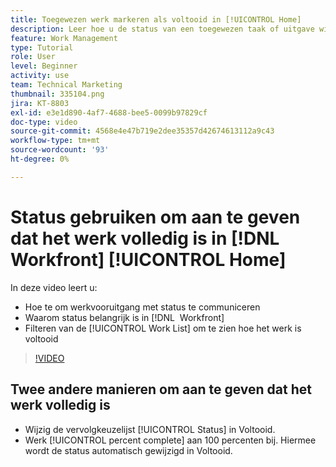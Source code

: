 ```yaml
---
title: Toegewezen werk markeren als voltooid in [!UICONTROL Home]
description: Leer hoe u de status van een toegewezen taak of uitgave wijzigt om aan te geven dat deze is voltooid via de [!UICONTROL Work List] . Vervolgens filtert u de lijst om alleen voltooide werkzaamheden weer te geven.
feature: Work Management
type: Tutorial
role: User
level: Beginner
activity: use
team: Technical Marketing
thumbnail: 335104.png
jira: KT-8803
exl-id: e3e1d890-4af7-4688-bee5-0099b97829cf
doc-type: video
source-git-commit: 4568e4e47b719e2dee35357d42674613112a9c43
workflow-type: tm+mt
source-wordcount: '93'
ht-degree: 0%

---
```


# Status gebruiken om aan te geven dat het werk volledig is in [!DNL Workfront] [!UICONTROL Home]

In deze video leert u:

* Hoe te om werkvooruitgang met status te communiceren
* Waarom status belangrijk is in [!DNL &#x200B; Workfront]
* Filteren van de [!UICONTROL Work List] om te zien hoe het werk is voltooid

>[!VIDEO](https://video.tv.adobe.com/v/335104/?quality=12&learn=on&enablevpops)


## Twee andere manieren om aan te geven dat het werk volledig is

* Wijzig de vervolgkeuzelijst [!UICONTROL Status] in Voltooid.
* Werk [!UICONTROL percent complete] aan 100 percenten bij. Hiermee wordt de status automatisch gewijzigd in Voltooid.

<!--
learn more URLs
-->
